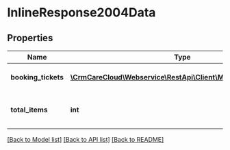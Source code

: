 # InlineResponse2004Data

## Properties
Name | Type | Description | Notes
------------ | ------------- | ------------- | -------------
**booking_tickets** | [**\CrmCareCloud\Webservice\RestApi\Client\Model\BookingTicket[]**](BookingTicket.md) | Collection of booking tickets | [optional] 
**total_items** | **int** | Count of all found booking tickets | [optional] 

[[Back to Model list]](../../README.md#documentation-for-models) [[Back to API list]](../../README.md#documentation-for-api-endpoints) [[Back to README]](../../README.md)

